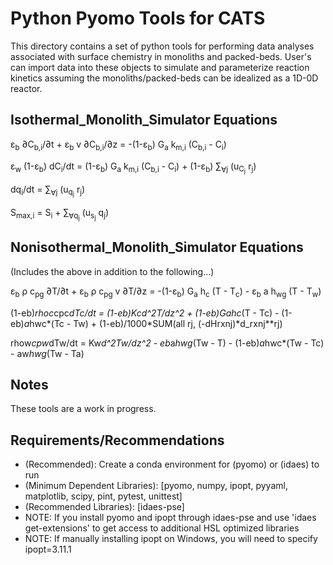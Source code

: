 Python Pyomo Tools for CATS
=====

This directory contains a set of python tools for performing data analyses associated with surface chemistry in monoliths and packed-beds. User's can import data into these objects to simulate and parameterize reaction kinetics assuming the monoliths/packed-beds can be idealized as a 1D-0D reactor.

Isothermal_Monolith_Simulator Equations
-----

&epsilon;<sub>b</sub> &part;C<sub>b,i</sub>/&part;t + &epsilon;<sub>b</sub> v &part;C<sub>b,i</sub>/&part;z = -(1-&epsilon;<sub>b</sub>) G<sub>a</sub> k<sub>m,i</sub> (C<sub>b,i</sub> - C<sub>i</sub>)

&epsilon;<sub>w</sub> (1-&epsilon;<sub>b</sub>) dC<sub>i</sub>/dt = (1-&epsilon;<sub>b</sub>) G<sub>a</sub> k<sub>m,i</sub> (C<sub>b,i</sub> - C<sub>i</sub>) + (1-&epsilon;<sub>b</sub>) <span>&sum;</span><sub>&forall;j</sub> (u<sub>C<sub>j</sub></sub> r<sub>j</sub>)

dq<sub>i</sub>/dt = <span>&sum;</span><sub>&forall;j</sub> (u<sub>q<sub>j</sub></sub> r<sub>j</sub>)

S<sub>max,i</sub> = S<sub>i</sub> + <span>&sum;</span><sub>&forall;q<sub>j</sub></sub> (u<sub>s<sub>j</sub></sub> q<sub>j</sub>)


Nonisothermal_Monolith_Simulator Equations
-----

(Includes the above in addition to the following...)

&epsilon;<sub>b</sub> &rho; c<sub>pg</sub> &part;T/&part;t + &epsilon;<sub>b</sub> &rho; c<sub>pg</sub> v &part;T/&part;z = -(1-&epsilon;<sub>b</sub>) G<sub>a</sub> h<sub>c</sub> (T - T<sub>c</sub>) - &epsilon;<sub>b</sub> a h<sub>wg</sub> (T - T<sub>w</sub>)

(1-eb)*rhoc*cpc*dTc/dt = (1-eb)*Kc*d^2T/dz^2 + (1-eb)*Ga*hc*(T - Tc) - (1-eb)*a*hwc*(Tc - Tw) + (1-eb)/1000*SUM(all rj, (-dHrxnj)*d_rxnj**rj)

rhow*cpw*dTw/dt = Kw*d^2Tw/dz^2 - eb*a*hwg*(Tw - T) - (1-eb)*a*hwc*(Tw - Tc) - aw*hwg*(Tw - Ta)


Notes
-----

These tools are a work in progress.

Requirements/Recommendations
-----
- (Recommended): Create a conda environment for (pyomo) or (idaes) to run
- (Minimum Dependent Libraries): [pyomo, numpy, ipopt, pyyaml, matplotlib, scipy, pint, pytest, unittest]
- (Recommended Libraries): [idaes-pse]
- NOTE: If you install pyomo and ipopt through idaes-pse and use 'idaes get-extensions' to get access to additional HSL optimized libraries
- NOTE: If manually installing ipopt on Windows, you will need to specify ipopt=3.11.1
